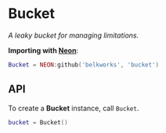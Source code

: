 
# Bucket
*A leaky bucket for managing limitations.*

**Importing with [Neon](https://github.com/Belkworks/NEON)**:
```lua
Bucket = NEON:github('belkworks', 'bucket')
```

## API

To create a **Bucket** instance, call `Bucket`.  
```lua
bucket = Bucket()
```
